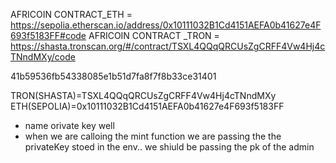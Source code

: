 AFRICOIN CONTRACT_ETH  = https://sepolia.etherscan.io/address/0x10111032B1Cd4151AEFA0b41627e4F693f5183FF#code
AFRICOIN CONTRACT _TRON  = https://shasta.tronscan.org/#/contract/TSXL4QQqQRCUsZgCRFF4Vw4Hj4cTNndMXy/code

41b59536fb54338085e1b51d7fa8f7f8b33ce31401

TRON(SHASTA)=TSXL4QQqQRCUsZgCRFF4Vw4Hj4cTNndMXy
ETH(SEPOLIA)=0x10111032B1Cd4151AEFA0b41627e4F693f5183FF


- name orivate key well
- when we are calloing the mint function we are passing the  the privateKey stoed in the env.. we shiuld be passing the pk of the admin